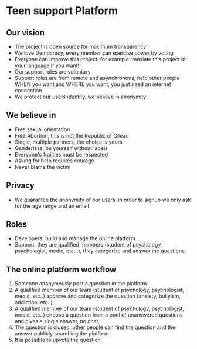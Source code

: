 # Teen support Platform

## Our vision
* The project is open source for maximum transparency
* We love Democracy, every member can exercise power by voting
* Everyone can improve this project, for example translate this project in your language if you want!
* Our support roles are voluntary
* Support roles are from remote and asynchronous, help other people WHEN you want and WHERE you want, you just need an internet connection
* We protect our users identity, we believe in anonymity

## We believe in
* Free sexual orientation
* Free Abortion, this is not the Republic of Gilead
* Single, multiple partners, the choice is yours 
* Genderless, be yourself without labels
* Everyone's frailties must be respected
* Asking for help requires courage
* Never blame the victim

## Privacy
* We guarantee the anonymity of our users, in order to signup we only ask for the age range and an email

## Roles
* Developers, build and manage the online platform
* Support, they are qualified members (student of psychology, psychologist, medic, etc...), they categorize and answer the questions 

## The online platform workflow
1. Someone anonymously post a question in the platform
2. A qualified member of our team (student of psychology, psychologist, medic, etc..) approve and categorize the question (anxiety, bullyism, addiction, etc..)
3. A qualified member of our team (student of psychology, psychologist, medic, etc..) choose a question from a pool of unanswered questions and gives a single answer, no chat.
4. The question is closed, other people can find the question and the answer publicly searching the platform
5. It is possible to upvote the question


